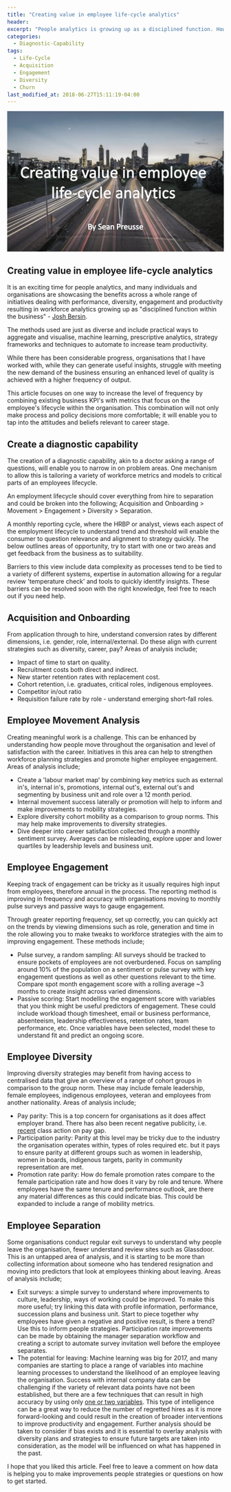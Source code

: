 ```yaml
---
title: "Creating value in employee life-cycle analytics"
header:
excerpt: "People analytics is growing up as a disciplined function. How can we navigate through the noise and meet the increasing demand from the business."
categories:
  - Diagnostic-Capability
tags:
  - Life-Cycle
  - Acquisition
  - Engagement
  - Diversity
  - Churn
last_modified_at: 2018-06-27T15:11:19-04:00
---
```


![](/assets/images/life_cycle_analytics/value_in_employee_life-cycle_analytics.jpg)

## Creating value in employee life-cycle analytics

It is an exciting time for people analytics, and many individuals and organisations are showcasing the benefits across a whole range of initiatives dealing with performance, diversity, engagement and productivity resulting in workforce analytics growing up as "disciplined function within the business" - <a href="https://www.forbes.com/sites/joshbersin/2017/12/16/people-analytics-here-with-a-vengeance/#2651be3532a1" target="_blank">Josh Bersin</a>. 

The methods used are just as diverse and include practical ways to aggregate and visualise, machine learning, prescriptive analytics, strategy frameworks and techniques to automate to increase team productivity.

While there has been considerable progress, organisations that I have worked with, while they can generate useful insights, struggle with meeting the new demand of the business ensuring an enhanced level of quality is achieved with a higher frequency of output. 

This article focuses on one way to increase the level of frequency by combining existing business KPI's with metrics that focus on the employee's lifecycle within the organisation. This combination will not only make process and policy decisions more comfortable; it will enable you to tap into the attitudes and beliefs relevant to career stage.

## Create a diagnostic capability

The creation of a diagnostic capability, akin to a doctor asking a range of questions, will enable you to narrow in on problem areas. One mechanism to allow this is tailoring a variety of workforce metrics and models to critical parts of an employees lifecycle. 

An employment lifecycle should cover everything from hire to separation and could be broken into the following; Acquisition and Onboarding > Movement > Engagement > Diversity > Separation. 

A monthly reporting cycle, where the HRBP or analyst, views each aspect of the employment lifecycle to understand trend and threshold will enable the consumer to question relevance and alignment to strategy quickly. The below outlines areas of opportunity, try to start with one or two areas and get feedback from the business as to suitability. 

Barriers to this view include data complexity as processes tend to be tied to a variety of different systems, expertise in automation allowing for a regular review 'temperature check' and tools to quickly identify insights. These barriers can be resolved soon with the right knowledge, feel free to reach out if you need help.

## Acquisition and Onboarding

From application through to hire, understand conversion rates by different dimensions, i.e. gender, role, internal/external. Do these align with current strategies such as diversity, career, pay? Areas of analysis include;

* Impact of time to start on quality.
* Recruitment costs both direct and indirect.
* New starter retention rates with replacement cost.
* Cohort retention, i.e. graduates, critical roles, indigenous employees.
* Competitor in/out ratio
* Requisition failure rate by role - understand emerging short-fall roles.

## Employee Movement Analysis

Creating meaningful work is a challenge. This can be enhanced by understanding how people move throughout the organisation and level of satisfaction with the career. Initiatives in this area can help to strengthen workforce planning strategies and promote higher employee engagement. Areas of analysis include; 


* Create a 'labour market map' by combining key metrics such as external in's, internal in's, promotions, internal out's, external out's and segmenting by business unit and role over a 12 month period.
* Internal movement success laterally or promotion will help to inform and make improvements to mobility strategies.
* Explore diversity cohort mobility as a comparison to group norms. This may help make improvements to diversity strategies.
* Dive deeper into career satisfaction collected through a monthly sentiment survey. Averages can be misleading, explore upper and lower quartiles by leadership levels and business unit.


## Employee Engagement

Keeping track of engagement can be tricky as it usually requires high input from employees, therefore annual in the process. The reporting method is improving in frequency and accuracy with organisations moving to monthly pulse surveys and passive ways to gauge engagement. 

Through greater reporting frequency, set up correctly, you can quickly act on the trends by viewing dimensions such as role, generation and time in the role allowing you to make tweaks to workforce strategies with the aim to improving engagement. These methods include;

* Pulse survey, a random sampling: All surveys should be tracked to ensure pockets of employees are not overburdened. Focus on sampling around 10% of the population on a sentiment or pulse survey with key engagement questions as well as other questions relevant to the time. Compare spot month engagement score with a rolling average ~3 months to create insight across varied dimensions.
* Passive scoring: Start modelling the engagement score with variables that you think might be useful predictors of engagement. These could include workload though timesheet, email or business performance, absenteeism, leadership effectiveness, retention rates, team performance, etc. Once variables have been selected, model these to understand fit and predict an ongoing score.

## Employee Diversity

Improving diversity strategies may benefit from having access to centralised data that give an overview of a range of cohort groups in comparison to the group norm. These may include female leadership, female employees, indigenous employees, veteran and employees from another nationality. Areas of analysis include;

* Pay parity: This is a top concern for organisations as it does affect employer brand. There has also been recent negative publicity, i.e. <a href="https://www.usatoday.com/story/tech/2017/09/14/google-hit-gender-pay-gap-lawsuit-seeking-class-action-status/666944001/" target="_blank">recent</a> class action on pay gap.
* Participation parity: Parity at this level may be tricky due to the industry the organisation operates within, types of roles required etc. but it pays to ensure parity at different groups such as women in leadership, women in boards, indigenous targets, parity in community representation are met.
* Promotion rate parity: How do female promotion rates compare to the female participation rate and how does it vary by role and tenure. Where employees have the same tenure and performance outlook, are there any material differences as this could indicate bias. This could be expanded to include a range of mobility metrics.

## Employee Separation

Some organisations conduct regular exit surveys to understand why people leave the organisation, fewer understand review sites such as Glassdoor. This is an untapped area of analysis, and it is starting to be more than collecting information about someone who has tendered resignation and moving into predictors that look at employees thinking about leaving. Areas of analysis include;

* Exit surveys: a simple survey to understand where improvements to culture, leadership, ways of working could be improved. To make this more useful; try linking this data with profile information, performance, succession plans and business unit. Start to piece together why employees have given a negative and positive result, is there a trend? Use this to inform people strategies. Participation rate improvements can be made by obtaining the manager separation workflow and creating a script to automate survey invitation well before the employee separates.
* The potential for leaving: Machine learning was big for 2017, and many companies are starting to place a range of variables into machine learning processes to understand the likelihood of an employee leaving the organisation. Success with internal company data can be challenging if the variety of relevant data points have not been established, but there are a few techniques that can result in high accuracy by using only <a href="http://www.business-science.io/business/2017/09/18/hr_employee_attrition.html" target="_blank">one or two variables</a>. This type of intelligence can be a great way to reduce the number of regretted hires as it is more forward-looking and could result in the creation of broader interventions to improve productivity and engagement. Further analysis should be taken to consider if bias exists and it is essential to overlay analysis with diversity plans and strategies to ensure future targets are taken into consideration, as the model will be influenced on what has happened in the past.

I hope that you liked this article. Feel free to leave a comment on how data is helping you to make improvements people strategies or questions on how to get started.